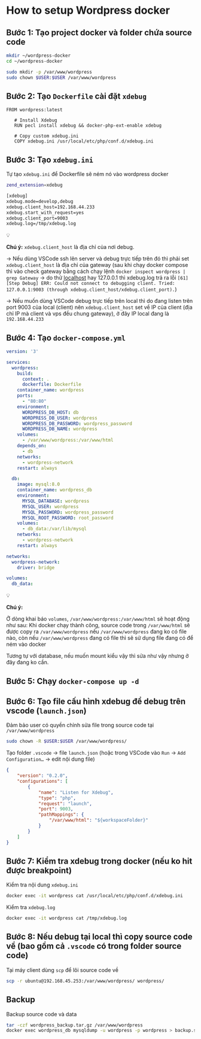 # How to setup Wordpress docker

## Bước 1: Tạo project docker và folder chứa source code

```bash
mkdir ~/wordpress-docker
cd ~/wordpress-docker

sudo mkdir -p /var/www/wordpress
sudo chown $USER:$USER /var/www/wordpress
```

## Bước 2: Tạo `Dockerfile` cài đặt `xdebug`

```docker
FROM wordpress:latest

   # Install Xdebug
   RUN pecl install xdebug && docker-php-ext-enable xdebug

   # Copy custom xdebug.ini
   COPY xdebug.ini /usr/local/etc/php/conf.d/xdebug.ini
```

## Bước 3: Tạo `xdebug.ini`

Tự tạo `xdebug.ini` để Dockerfile sẽ ném nó vào wordpress docker

```bash
zend_extension=xdebug

[xdebug]
xdebug.mode=develop,debug
xdebug.client_host=192.168.44.233
xdebug.start_with_request=yes
xdebug.client_port=9003
xdebug.log=/tmp/xdebug.log
```

<aside>
💡

**Chú ý:**
`xdebug.client_host` là địa chỉ của nơi debug.

→ Nếu dùng VSCode ssh lên server và debug trực tiếp trên đó thì phải set `xdebug.client_host` là địa chỉ của gateway (sau khi chạy docker compose thì vào check gateway bằng cách chạy lệnh `docker inspect wordpress | grep Gateway` → do thử [localhost](http://localhost) hay 127.0.0.1 thì xdebug.log trả ra lỗi `[61] [Step Debug] ERR: Could not connect to debugging client. Tried: 127.0.0.1:9003 (through xdebug.client_host/xdebug.client_port).`)

→ Nếu muốn dùng VSCode debug trực tiếp trên local thì do đang listen trên port 9003 của local (client) nên `xdebug.client_host` set về IP của client (địa chỉ IP mà client và vps đều chung gateway), ở đây IP local đang là `192.168.44.233`

</aside>

## Bước 4: Tạo `docker-compose.yml`

```yaml
version: '3'

services:
  wordpress:
    build:
      context: .
      dockerfile: Dockerfile
    container_name: wordpress
    ports:
      - "80:80"
    environment:
      WORDPRESS_DB_HOST: db
      WORDPRESS_DB_USER: wordpress
      WORDPRESS_DB_PASSWORD: wordpress_password
      WORDPRESS_DB_NAME: wordpress
    volumes:
      - /var/www/wordpress:/var/www/html
    depends_on:
      - db
    networks:
      - wordpress-network
    restart: always

  db:
    image: mysql:8.0
    container_name: wordpress_db
    environment:
      MYSQL_DATABASE: wordpress
      MYSQL_USER: wordpress
      MYSQL_PASSWORD: wordpress_password
      MYSQL_ROOT_PASSWORD: root_password
    volumes:
      - db_data:/var/lib/mysql
    networks:
      - wordpress-network
    restart: always

networks:
  wordpress-network:
    driver: bridge

volumes:
  db_data:
```

<aside>
💡

**Chú ý:**

Ở dòng khai báo `volumes`, `/var/www/wordpress:/var/www/html` sẽ hoạt động như sau: Khi docker chạy thành công, source code trong `/var/www/html` sẽ được copy ra `/var/www/wordpress` nếu `/var/www/wordpress` đang ko có file nào, còn nếu `/var/www/wordpress` đang có file thì sẽ sử dụng file đang có để ném vào docker

Tương tự với database, nếu muốn mount kiểu vậy thì sửa như vậy nhưng ở đây đang ko cần.

</aside>

## Bước 5: Chạy `docker-compose up -d`
## Bước 6: Tạo file cấu hình xdebug để debug trên vscode (`launch.json`)

Đảm bảo user có quyền chỉnh sửa file trong source code tại `/var/www/wordpress`

```bash
sudo chown -R $USER:$USER /var/www/wordpress/
```

Tạo folder `.vscode` → file `launch.json` (hoặc trong VSCode vào `Run` → `Add Configuration…` → edit nội dung file)

```json
{
    "version": "0.2.0",
    "configurations": [
        {
            "name": "Listen for Xdebug",
            "type": "php",
            "request": "launch",
            "port": 9003,
            "pathMappings": {
                "/var/www/html": "${workspaceFolder}"
            }
        }
    ]
}
```

## Bước 7: Kiểm tra xdebug trong docker (nếu ko hit được breakpoint)

Kiểm tra nội dung `xdebug.ini`

```bash
docker exec -it wordpress cat /usr/local/etc/php/conf.d/xdebug.ini
```

Kiểm tra `xdebug.log`

```bash
docker exec -it wordpress cat /tmp/xdebug.log
```

## Bước 8: Nếu debug tại local thì copy source code về (bao gồm cả `.vscode` có trong folder source code)

Tại máy client dùng `scp` để lôi source code về

```bash
scp -r ubuntu@192.168.45.253:/var/www/wordpress/ wordpress/
```

## Backup

Backup source code và data

```bash
tar -czf wordpress_backup.tar.gz /var/www/wordpress
docker exec wordpress_db mysqldump -u wordpress -p wordpress > backup.sql
```
